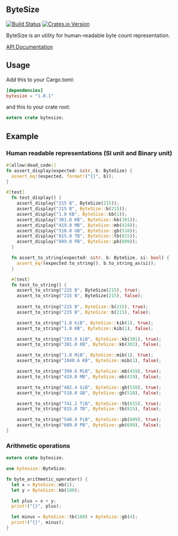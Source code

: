 ## ByteSize
[![Build Status](https://travis-ci.org/hyunsik/bytesize.svg?branch=master)](https://travis-ci.org/hyunsik/bytesize)
[![Crates.io Version](https://img.shields.io/crates/v/bytesize.svg)](https://crates.io/crates/bytesize)


ByteSize is an utility for human-readable byte count representation.

[API Documentation](https://docs.rs/bytesize/)

## Usage

Add this to your Cargo.toml:

```toml
[dependencies]
bytesize = "1.0.1"
```

and this to your crate root:
```rust
extern crate bytesize;
```

## Example
### Human readable representations (SI unit and Binary unit)
```rust
#[allow(dead_code)]
fn assert_display(expected: &str, b: ByteSize) {
  assert_eq!(expected, format!("{}", b));
}

#[test]
  fn test_display() {
    assert_display("215 B", ByteSize(215));
    assert_display("215 B", ByteSize::b(215));
    assert_display("1.0 KB", ByteSize::kb(1));
    assert_display("301.0 KB", ByteSize::kb(301));
    assert_display("419.0 MB", ByteSize::mb(419));
    assert_display("518.0 GB", ByteSize::gb(518));
    assert_display("815.0 TB", ByteSize::tb(815));
    assert_display("609.0 PB", ByteSize::pb(609));
  }

  fn assert_to_string(expected: &str, b: ByteSize, si: bool) {
    assert_eq!(expected.to_string(), b.to_string_as(si));
  }

  #[test]
  fn test_to_string() {
    assert_to_string("215 B", ByteSize(215), true);
    assert_to_string("215 B", ByteSize(215), false);
  
    assert_to_string("215 B", ByteSize::b(215), true);
    assert_to_string("215 B", ByteSize::b(215), false);

    assert_to_string("1.0 kiB", ByteSize::kib(1), true);
    assert_to_string("1.0 KB", ByteSize::kib(1), false);

    assert_to_string("293.9 kiB", ByteSize::kb(301), true);
    assert_to_string("301.0 KB", ByteSize::kb(301), false);

    assert_to_string("1.0 MiB", ByteSize::mib(1), true);
    assert_to_string("1048.6 KB", ByteSize::mib(1), false);

    assert_to_string("399.6 MiB", ByteSize::mb(419), true);
    assert_to_string("419.0 MB", ByteSize::mb(419), false);

    assert_to_string("482.4 GiB", ByteSize::gb(518), true);
    assert_to_string("518.0 GB", ByteSize::gb(518), false);

    assert_to_string("741.2 TiB", ByteSize::tb(815), true);
    assert_to_string("815.0 TB", ByteSize::tb(815), false);

    assert_to_string("540.9 PiB", ByteSize::pb(609), true);
    assert_to_string("609.0 PB", ByteSize::pb(609), false);
}
```

### Arithmetic operations
```rust
extern crate bytesize;

use bytesize::ByteSize;

fn byte_arithmetic_operator() {
  let x = ByteSize::mb(1);
  let y = ByteSize::kb(100);

  let plus = x + y;
  print!("{}", plus);

  let minus = ByteSize::tb(100) + ByteSize::gb(4);
  print!("{}", minus);
}
```
